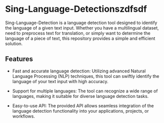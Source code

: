 Sing-Language-Detectionszdfsdf
=======================



Sing-Language-Detection is a language detection tool designed to identify the language of a given text input. Whether you have a multilingual dataset, need to preprocess text for translation, or simply want to determine the language of a piece of text, this repository provides a simple and efficient solution.

Features
--------

-   Fast and accurate language detection: Utilizing advanced Natural Language Processing (NLP) techniques, this tool can swiftly identify the language of your text input with high accuracy.

-   Support for multiple languages: The tool can recognize a wide range of languages, making it suitable for diverse language detection tasks.

-   Easy-to-use API: The provided API allows seamless integration of the language detection functionality into your applications, projects, or workflows.
